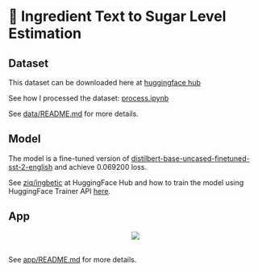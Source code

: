 # 🥪 Ingredient Text to Sugar Level Estimation

## Dataset

This dataset can be downloaded here at [huggingface hub](https://huggingface.co/datasets/ziq/ingredient_to_sugar_level)

See how I processed the dataset: [process.ipynb](./data/process.ipynb)

See [data/README.md](./data/) for more details.

## Model

The model is a fine-tuned version of [distilbert-base-uncased-finetuned-sst-2-english](https://huggingface.co/distilbert-base-uncased-finetuned-sst-2-english) and achieve 0.069200 loss.

See [ziq/ingbetic](https://huggingface.co/ziq/ingbetic) at HuggingFace Hub and how to train the model using HuggingFace Trainer API [here](https://huggingface.co/ziq/ingbetic/blob/main/train.ipynb).

## App

<div align="center">
    <img src="./asset/demo.gif">
</div>

<br/>

See [app/README.md](./app/) for more details.
